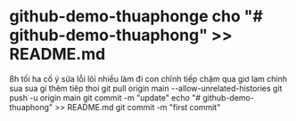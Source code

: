 # github-demo-thuaphonge cho "# github-demo-thuaphong" >> README.md
8h tối ha 
cố ý sửa lỗi
lõi nhiều 
làm đi con chĩnh
tiếp 
chậm qua
giơ lam chinh sua
sua gi thêm
tiêp thoi
git pull origin main --allow-unrelated-histories
git push -u origin main
git commit -m "update"
echo "# github-demo-thuaphong" >> README.md
git commit -m "first commit"
